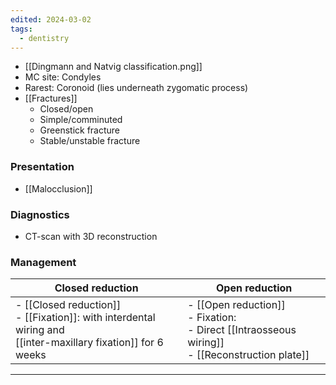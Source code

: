 ```yaml
---
edited: 2024-03-02
tags:
  - dentistry
---
```

- [[Dingmann and Natvig classification.png]]
- MC site: Condyles
- Rarest: Coronoid (lies underneath zygomatic process)
- [[Fractures]] 
	- Closed/open
	- Simple/comminuted
	- Greenstick fracture
	- Stable/unstable fracture

### Presentation 
- [[Malocclusion]]

### Diagnostics
- CT-scan with 3D reconstruction

### Management

| Closed reduction                                                                                                   | Open reduction                                                                                            |
| ------------------------------------------------------------------------------------------------------------------ | --------------------------------------------------------------------------------------------------------- |
| - [[Closed reduction]]<br>- [[Fixation]]: with interdental wiring and<br> [[inter-maxillary fixation]] for 6 weeks | - [[Open reduction]]<br>- Fixation:<br>  - Direct [[Intraosseous wiring]]<br>  - [[Reconstruction plate]] |


---
